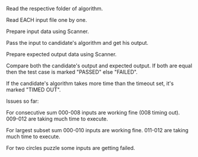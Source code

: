 Read the respective folder of algorithm.

Read EACH input file one by one.

Prepare input data using Scanner.

Pass the input to candidate's algorithm and get his output.

Prepare expected output data using Scanner.

Compare both the candidate's output and expected output. If both are equal then the test case is marked "PASSED" else "FAILED".

If the candidate's algorithm takes more time than the timeout set, it's marked "TIMED OUT".


Issues so far:

For consecutive sum 000-008 inputs are working fine (008 timing out). 009-012 are taking much time to execute.

For largest subset sum 000-010 inputs are working fine. 011-012 are taking much time to execute.

For two circles puzzle some inputs are getting failed.